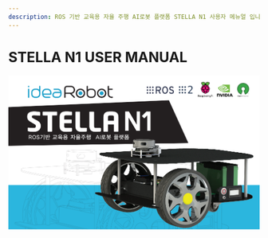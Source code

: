 ```yaml
---
description: ROS 기반 교육용 자율 주행 AI로봇 플랫폼 STELLA N1 사용자 메뉴얼 입니다.
---
```


# STELLA N1 USER MANUAL

![ ](.gitbook/assets/stella-n1.png)

